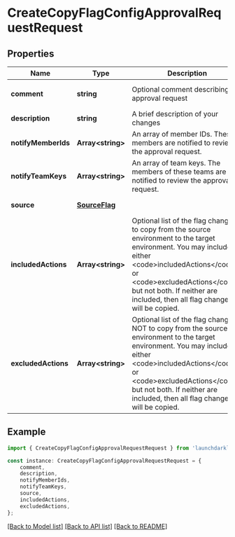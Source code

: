 # CreateCopyFlagConfigApprovalRequestRequest


## Properties

Name | Type | Description | Notes
------------ | ------------- | ------------- | -------------
**comment** | **string** | Optional comment describing the approval request | [optional] [default to undefined]
**description** | **string** | A brief description of your changes | [default to undefined]
**notifyMemberIds** | **Array&lt;string&gt;** | An array of member IDs. These members are notified to review the approval request. | [optional] [default to undefined]
**notifyTeamKeys** | **Array&lt;string&gt;** | An array of team keys. The members of these teams are notified to review the approval request. | [optional] [default to undefined]
**source** | [**SourceFlag**](SourceFlag.md) |  | [default to undefined]
**includedActions** | **Array&lt;string&gt;** | Optional list of the flag changes to copy from the source environment to the target environment. You may include either &lt;code&gt;includedActions&lt;/code&gt; or &lt;code&gt;excludedActions&lt;/code&gt;, but not both. If neither are included, then all flag changes will be copied. | [optional] [default to undefined]
**excludedActions** | **Array&lt;string&gt;** | Optional list of the flag changes NOT to copy from the source environment to the target environment. You may include either &lt;code&gt;includedActions&lt;/code&gt; or &lt;code&gt;excludedActions&lt;/code&gt;, but not both. If neither are included, then all flag changes will be copied. | [optional] [default to undefined]

## Example

```typescript
import { CreateCopyFlagConfigApprovalRequestRequest } from 'launchdarkly-api-typescript';

const instance: CreateCopyFlagConfigApprovalRequestRequest = {
    comment,
    description,
    notifyMemberIds,
    notifyTeamKeys,
    source,
    includedActions,
    excludedActions,
};
```

[[Back to Model list]](../README.md#documentation-for-models) [[Back to API list]](../README.md#documentation-for-api-endpoints) [[Back to README]](../README.md)
